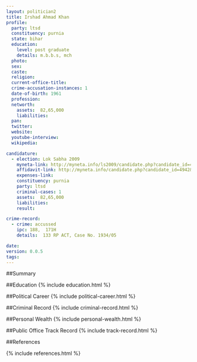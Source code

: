 ```yaml
---
layout: politician2
title: Irshad Ahmad Khan
profile: 
  party: ltsd
  constituency: purnia
  state: bihar
  education: 
    level: post graduate
    details: m.b.b.s, mch
  photo: 
  sex: 
  caste: 
  religion: 
  current-office-title: 
  crime-accusation-instances: 1
  date-of-birth: 1961
  profession: 
  networth: 
    assets:  82,65,000
    liabilities: 
  pan: 
  twitter: 
  website: 
  youtube-interview: 
  wikipedia: 

candidature: 
  - election: Lok Sabha 2009
    myneta-link: http://myneta.info/ls2009/candidate.php?candidate_id=4942
    affidavit-link: http://myneta.info/candidate.php?candidate_id=4942&scan=original
    expenses-link: 
    constituency: purnia 
    party: ltsd
    criminal-cases: 1
    assets:  82,65,000
    liabilities: 
    result:  

crime-record: 
  - crime: accussed
    ipc: 188,  171H
    details:  133 RP ACT, Case No. 1934/05  

date: 
version: 0.0.5
tags: 
---
```

##Summary


##Education
{% include education.html %}


##Political Career
{% include political-career.html %}


##Criminal Record
{% include criminal-record.html %}


##Personal Wealth
{% include personal-wealth.html %}


##Public Office Track Record
{% include track-record.html %}


##References


{% include references.html %}